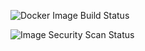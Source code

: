 ![Docker Image Build Status](https://github.com/janole/vpn/workflows/Docker%20Image/badge.svg)

![Image Security Scan Status](https://github.com/janole/vpn/workflows/Image%20Security%20Scan/badge.svg)
